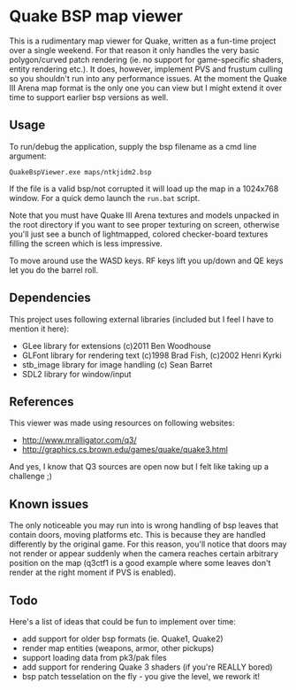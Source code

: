 Quake BSP map viewer
================

This is a rudimentary map viewer for Quake, written as a fun-time project over a single weekend. For that reason it only handles the very basic polygon/curved patch rendering (ie. no support for game-specific shaders, entity rendering etc.). It does, however, implement PVS and frustum culling so you shouldn't run into any performance issues. At the moment the Quake III Arena map format is the only one you can view but I might extend it over time to support earlier bsp versions as well.


Usage
-----
To run/debug the application, supply the bsp filename as a cmd line argument:

<code>QuakeBspViewer.exe maps/ntkjidm2.bsp</code>

If the file is a valid bsp/not corrupted it will load up the map in a 1024x768 window. For a quick demo launch the <code>run.bat</code> script.

Note that you must have Quake III Arena textures and models unpacked in the root directory if you want to see proper texturing on screen, otherwise you'll just see a bunch of lightmapped, colored checker-board textures filling the screen which is less impressive.

To move around use the WASD keys. RF keys lift you up/down and QE keys let you do the barrel roll.


Dependencies
-------
This project uses following external libraries (included but I feel I have to mention it here):

- GLee library for extensions (c)2011 Ben Woodhouse
- GLFont library for rendering text (c)1998 Brad Fish, (c)2002 Henri Kyrki
- stb_image library for image handling (c) Sean Barret
- SDL2 library for window/input 


References
-------
This viewer was made using resources on following websites:
- http://www.mralligator.com/q3/
- http://graphics.cs.brown.edu/games/quake/quake3.html

And yes, I know that Q3 sources are open now but I felt like taking up a challenge ;)


Known issues
-------
The only noticeable you may run into is wrong handling of bsp leaves that contain doors, moving platforms etc. This is because they are handled differently by the original game. For this reason, you'll notice that doors may not render or appear suddenly when the camera reaches certain arbitrary position on the map (q3ctf1 is a good example where some leaves don't render at the right moment if PVS is enabled). 


Todo
----
Here's a list of ideas that could be fun to implement over time:

- add support for older bsp formats (ie. Quake1, Quake2)
- render map entities (weapons, armor, other pickups)
- support loading data from pk3/pak files
- add support for rendering Quake 3 shaders (if you're REALLY bored)
- bsp patch tesselation on the fly - you give the level, we rework it!
